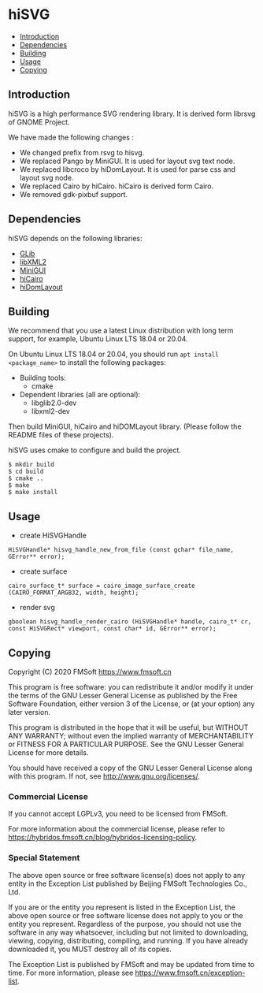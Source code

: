 # hiSVG

- [Introduction](#introduction)
- [Dependencies](#dependencies)
- [Building](#building)
- [Usage](#usage)
- [Copying](#copying)

## Introduction

hiSVG is a high performance SVG rendering library. It is derived form librsvg of GNOME Project.

We have made the following changes :

* We changed prefix from rsvg to hisvg.
* We replaced Pango by MiniGUI. It is used for layout svg text node.
* We replaced libcroco by hiDomLayout. It is used for parse css and layout svg node.
* We replaced Cairo by hiCairo. hiCairo is derived form Cairo.
* We removed gdk-pixbuf support.


## Dependencies

hiSVG depends on the following libraries:

- [GLib](https://developer.gnome.org/glib/stable/)
- [libXML2](http://www.xmlsoft.org/)
- [MiniGUI](https://gitlab.fmsoft.cn/VincentWei/minigui/)
- [hiCairo](https://gitlab.fmsoft.cn/hybridos/hicairo/)
- [hiDomLayout](https://gitlab.fmsoft.cn/hybridos/hidomlayout/)


## Building

We recommend that you use a latest Linux distribution with long term support,
for example, Ubuntu Linux LTS 18.04 or 20.04.

On Ubuntu Linux LTS 18.04 or 20.04, you should run `apt install <package_name>`
to install the following packages:

 * Building tools:
    * cmake
 * Dependent libraries (all are optional):
    * libglib2.0-dev
    * libxml2-dev

Then build MiniGUI, hiCairo and hiDOMLayout library. (Please follow the README files of these projects).

hiSVG uses cmake to configure and build the project.

```
$ mkdir build
$ cd build
$ cmake ..
$ make
$ make install
```

## Usage

* create HiSVGHandle

```
HiSVGHandle* hisvg_handle_new_from_file (const gchar* file_name, GError** error);
```

* create surface

```
cairo_surface_t* surface = cairo_image_surface_create (CAIRO_FORMAT_ARGB32, width, height);
```

* render svg

```
gboolean hisvg_handle_render_cairo (HiSVGHandle* handle, cairo_t* cr, const HiSVGRect* viewport, const char* id, GError** error);
```



## Copying

Copyright (C) 2020 FMSoft <https://www.fmsoft.cn>

This program is free software: you can redistribute it and/or modify
it under the terms of the GNU Lesser General License as published by
the Free Software Foundation, either version 3 of the License, or
(at your option) any later version.

This program is distributed in the hope that it will be useful,
but WITHOUT ANY WARRANTY; without even the implied warranty of
MERCHANTABILITY or FITNESS FOR A PARTICULAR PURPOSE.  See the
GNU Lesser General License for more details.

You should have received a copy of the GNU Lesser General License
along with this program.  If not, see <http://www.gnu.org/licenses/>.

### Commercial License

If you cannot accept LGPLv3, you need to be licensed from FMSoft.

For more information about the commercial license, please refer to
<https://hybridos.fmsoft.cn/blog/hybridos-licensing-policy>.

### Special Statement

The above open source or free software license(s) does
not apply to any entity in the Exception List published by
Beijing FMSoft Technologies Co., Ltd.

If you are or the entity you represent is listed in the Exception List,
the above open source or free software license does not apply to you
or the entity you represent. Regardless of the purpose, you should not
use the software in any way whatsoever, including but not limited to
downloading, viewing, copying, distributing, compiling, and running.
If you have already downloaded it, you MUST destroy all of its copies.

The Exception List is published by FMSoft and may be updated
from time to time. For more information, please see
<https://www.fmsoft.cn/exception-list>.

